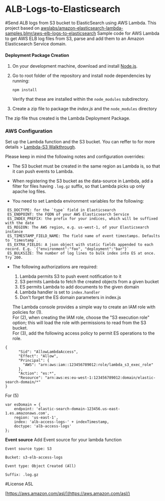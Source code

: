 # ALB-Logs-to-Elasticsearch
#Send ALB logs from S3 bucket to ElasticSearch using AWS Lambda.
This project based on [awslabs/amazon-elasticsearch-lambda-samples,blmr/aws-elb-logs-to-elasticsearch](https://github.com/awslabs/amazon-elasticsearch-lambda-samples,https://github.com/blmr/aws-elb-logs-to-elasticsearch.git)
Sample code for AWS Lambda to get AWS ELB log files from S3, parse
and add them to an Amazon Elasticsearch Service domain.


#### Deployment Package Creation
1. On your development machine, download and install [Node.js](https://nodejs.org/en/).
2. Go to root folder of the repository and install node dependencies by running:

   ```
   npm install
   ```

   Verify that these are installed within the `node_modules` subdirectory.
3. Create a zip file to package the *index.js* and the `node_modules` directory

The zip file thus created is the Lambda Deployment Package.

### AWS Configuration 

Set up the Lambda function and the S3 bucket. You can reffer to for more details >
[Lambda-S3 Walkthrough](http://docs.aws.amazon.com/lambda/latest/dg/walkthrough-s3-events-adminuser.html).

Please keep in mind the following notes and configuration overrides:

* The S3 bucket must be created in the same region as Lambda is, so that it
  can push events to Lambda.

* When registering the S3 bucket as the data-source in Lambda, add a filter
  for files having `.log.gz` suffix, so that Lambda picks up only apache log files.

* You need to set Lambda environment variables for the following:
```
 ES_DOCTYPE: for the `type` field in Elasticsearch
 ES_ENDPOINT: the FQDN of your AWS Elasticsearch Service
 ES_INDEX_PREFIX: the prefix for your indices, which will be suffixed with the date
 ES_REGION: The AWS region, e.g. us-west-1, of your Elasticsearch instance
 ES_TIMESTAMP_FIELD_NAME: The field name of event timestamps. Defaults to `timestamp`.
 ES_EXTRA_FIELDS: A json object with static fields appended to each record. E.g. `{"environment":"foo", "deployment":"bar"}`
 ES_BULKSIZE: The number of log lines to bulk index into ES at once. Try 200.
 ```

* The following authorizations are required:

  1. Lambda permits S3 to push event notification to it
  2. S3 permits Lambda to fetch the created objects from a given bucket
  3. ES permits Lambda to add documents to the given domain
  4. Lambda handler is set to `index.handler`
  5. Don't forget the ES domain parameters in index.js

  The Lambda console provides a simple way to create an IAM role with policies
  for (1).  
  For (2), when creating the IAM role, choose the "S3 execution role"
  option; this will load the role with permissions to read from the S3
  bucket.  
  For (3), add the following access policy to permit ES operations
  to the role.
  
```
{
      "Sid": "AllowLambdaAccess",
      "Effect": "Allow",
      "Principal": {
        "AWS": "arn:aws:iam::123456789012:role/lambda_s3_exec_role"
      },
      "Action": "es:*",
      "Resource": "arn:aws:es:eu-west-1:123456789012:domain/elastic-search-domain/*"
}
```
For (5)

```
var esDomain = {
    endpoint: 'elastic-search-domain-123456.us-east-1.es.amazonaws.com',
    region: 'us-east-1',
    index: 'alb-access-logs-' + indexTimestamp,
    doctype: 'alb-access-logs'
};
```

**Event source**
Add Event source for your lambda function

`Event source type: S3`

`Bucket: s3-elb-access-logs`

`Event type: Object Created (All)`

`Suffix: .log.gz`


#License 
ASL

[https://aws.amazon.com/asl/](https://aws.amazon.com/asl/)
